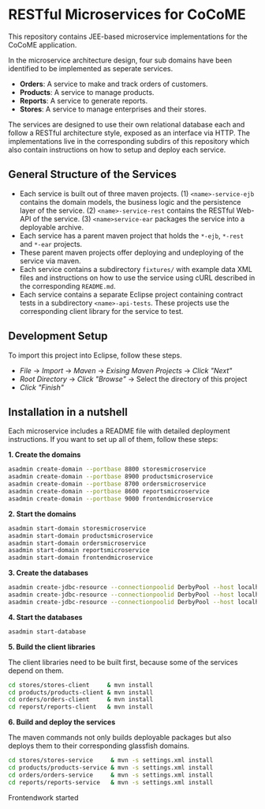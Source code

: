 RESTful Microservices for CoCoME
================================

This repository contains JEE-based microservice implementations for the CoCoME application.

In the microservice architecture design, four sub domains have been identified to be implemented as seperate services.

* **Orders**: A service to make and track orders of customers.
* **Products**: A service to manage products.
* **Reports**: A service to generate reports.
* **Stores**: A service to manage enterprises and their stores.

The services are designed to use their own relational database each and follow a RESTful architecture style, exposed as an interface via HTTP. The implementations live in the corresponding subdirs of this repository which also contain instructions on how to setup and deploy each service.

## General Structure of the Services

* Each service is built out of three maven projects. (1) `<name>-service-ejb` contains the domain models, the business logic and the persistence layer of the service. (2) `<name>-service-rest` contains the RESTful Web-API of the service. (3) `<name>service-ear` packages the service into a deployable archive.
* Each service has a parent maven project that holds the `*-ejb`, `*-rest` and `*-ear` projects.
* These parent maven projects offer deploying and undeploying of the service via maven.
* Each service contains a subdirectory `fixtures/` with example data XML files and instructions on how to use the service using cURL described in the corresponding `README.md`.
* Each service contains a separate Eclipse project containing contract tests in a subdirectory `<name>-api-tests`. These projects use the corresponding client library for the service to test.

## Development Setup

To import this project into Eclipse, follow these steps.

* *File* -> *Import* -> *Maven* -> *Exising Maven Projects* -> *Click "Next"*
* *Root Directory* -> *Click "Browse"* -> Select the directory of this project
* *Click "Finish"*

## Installation in a nutshell

Each microservice includes a README file with detailed deployment instructions. If you want to set up all of them, follow these steps:

**1. Create the domains**

```bash
asadmin create-domain --portbase 8800 storesmicroservice
asadmin create-domain --portbase 8900 productsmicroservice
asadmin create-domain --portbase 8700 ordersmicroservice
asadmin create-domain --portbase 8600 reportsmicroservice
asadmin create-domain --portbase 9000 frontendmicroservice
```

**2. Start the domains**


```bash
asadmin start-domain storesmicroservice
asadmin start-domain productsmicroservice
asadmin start-domain ordersmicroservice
asadmin start-domain reportsmicroservice
asadmin start-domain frontendmicroservice
```

**3. Create the databases**

```bash
asadmin create-jdbc-resource --connectionpoolid DerbyPool --host localhost --port 8848  jdbc/CoCoMEStoresServiceDB
asadmin create-jdbc-resource --connectionpoolid DerbyPool --host localhost --port 8948  jdbc/CoCoMEProductsServiceDB
asadmin create-jdbc-resource --connectionpoolid DerbyPool --host localhost --port 8748  jdbc/CoCoMEOrdersServiceDB
```

**4. Start the databases**

```bash
asadmin start-database
```

**5. Build the client libraries**

The client libraries need to be built first, because some of the services depend on them.

```bash
cd stores/stores-client     & mvn install
cd products/products-client & mvn install
cd orders/orders-client     & mvn install
cd reporst/reports-client   & mvn install
```

**6. Build and deploy the services**

The maven commands not only builds deployable packages but also deploys them to their corresponding glassfish domains.

```bash
cd stores/stores-service     & mvn -s settings.xml install
cd products/products-service & mvn -s settings.xml install
cd orders/orders-service     & mvn -s settings.xml install
cd reports/reports-service   & mvn -s settings.xml install
```

Frontendwork started